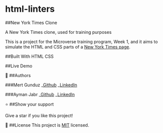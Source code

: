 # html-linters

##New York Times Clone

A New York Times clone, used for training purposes

This is a project for the Microverse training program, Week 1, and it aims to simulate the HTML and CSS parts of a [New York Times page](https://www.nytimes.com/2014/03/18/science/space/detection-of-waves-in-space-buttresses-landmark-theory-of-big-bang.html?_r=0).

##Built With
HTML
CSS

##Live Demo

👤 ##Authors

###Mert Gunduz
_[Github](https://github.com/mgunduz1)
_[LinkedIn](https://www.linkedin.com/in/mert-gunduz-875280202/)

###Ayman Jabr
_[Github](https://github.com/AymanJabr/)
_[LinkedIn](https://www.linkedin.com/in/ayman-jabr-3705a4100/)

⭐️ ##Show your support

Give a star if you like this project!

📝 ##License
This project is [MIT](https://www.mit.edu/~amini/LICENSE.md) licensed.
